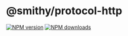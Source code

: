 # @smithy/protocol-http
[![NPM version](https://img.shields.io/npm/v/@smithy/protocol-http/latest.svg)](https://www.npmjs.com/package/@smithy/protocol-http)
[![NPM downloads](https://img.shields.io/npm/dm/@smithy/protocol-http.svg)](https://www.npmjs.com/package/@smithy/protocol-http)
